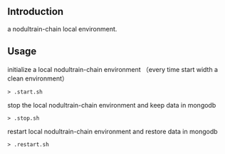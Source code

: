 ## Introduction

a nodultrain-chain local environment.

## Usage

initialize a local nodultrain-chain environment （every time start width a clean environment） 

`> .start.sh`

stop the local nodultrain-chain environment and keep data in mongodb

`> .stop.sh`

restart local nodultrain-chain environment and restore data in mongodb

`> .restart.sh`